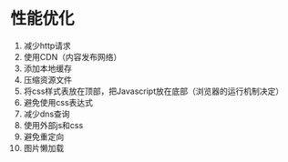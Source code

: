 # 性能优化

1. 减少http请求
2. 使用CDN（内容发布网络）
3. 添加本地缓存
4. 压缩资源文件
5. 将css样式表放在顶部，把Javascript放在底部（浏览器的运行机制决定）
6. 避免使用css表达式
7. 减少dns查询
8. 使用外部js和css
9. 避免重定向
10. 图片懒加载

